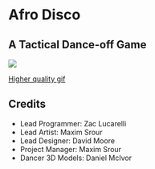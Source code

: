 # Afro Disco
## A Tactical Dance-off Game

![](https://thumbs.gfycat.com/VainAstonishingJaguarundi-size_restricted.gif)

[Higher quality gif](https://gfycat.com/gifs/detail/VainAstonishingJaguarundi)

## Credits

 -	Lead Programmer: Zac Lucarelli
 -	Lead Artist: Maxim Srour
 -	Lead Designer: David Moore
 -	Project Manager: Maxim Srour
 -	Dancer 3D Models: Daniel McIvor
